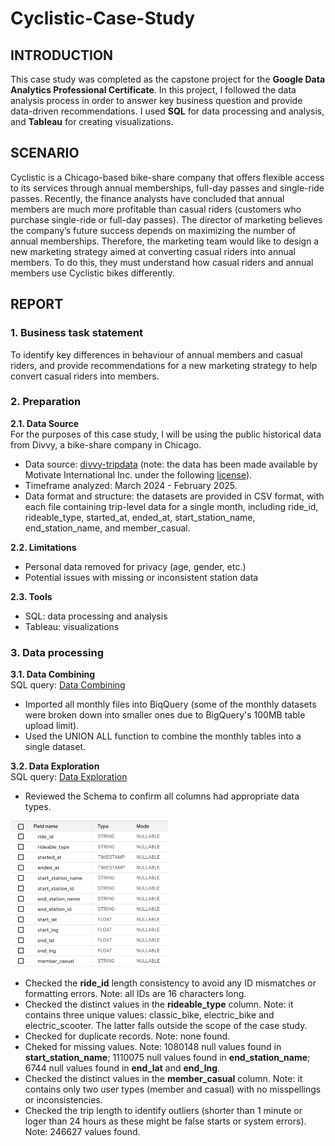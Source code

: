 # Cyclistic-Case-Study

## INTRODUCTION
This case study was completed as the capstone project for the **Google Data Analytics Professional Certificate**. In this project, I followed the data analysis process in order to answer key business question and provide data-driven recommendations. I used **SQL** for data processing and analysis, and **Tableau** for creating visualizations.

## SCENARIO
Cyclistic is a Chicago-based bike-share company that offers flexible access to its services through annual memberships, full-day passes and single-ride passes.
Recently, the finance analysts have concluded that annual members are much more profitable than casual riders (customers who purchase single-ride or full-day passes). The director of marketing believes the company’s future success depends on maximizing the number of annual memberships. Therefore, the marketing team would like to design a new marketing strategy aimed at converting casual riders into annual members. To do this, they must understand how casual riders and annual members use Cyclistic bikes differently.

## REPORT
### 1. Business task statement  
To identify key differences in behaviour of annual members and casual riders, and provide recommendations for a new marketing strategy to help convert casual riders into members.

### 2. Preparation

**2.1. Data Source**  
For the purposes of this case study, I will be using the public historical data from Divvy, a bike-share company in Chicago. 
* Data source: [divvy-tripdata](https://divvy-tripdata.s3.amazonaws.com/index.html)  (note: the data has been made available by Motivate International Inc. under the following [license](https://divvybikes.com/data-license-agreement)).
* Timeframe analyzed: March 2024 - February 2025.
* Data format and structure: the datasets are provided in CSV format, with each file containing trip-level data for a single month, including ride_id, rideable_type, started_at, ended_at, start_station_name, end_station_name, and member_casual. 

**2.2. Limitations**  
* Personal data removed for privacy (age, gender, etc.)
* Potential issues with missing or inconsistent station data

**2.3. Tools**  
* SQL: data processing and analysis
* Tableau: visualizations

### 3. Data processing

**3.1. Data Combining**  
SQL query: [Data Combining](https://github.com/svitlana-h/Cyclistic-Case-Study/blob/69e09d99da31622e97eb4824771bc3d957f9e68a/01.%20Data%20Combining.sql)  

* Imported all monthly files into BiqQuery (some of the monthly datasets were broken down into smaller ones due to BigQuery's 100MB table upload limit).
* Used the UNION ALL function to combine the monthly tables into a single dataset.

**3.2. Data Exploration**  
SQL query: [Data Exploration](https://github.com/svitlana-h/Cyclistic-Case-Study/blob/062ba742fbee0d337ddb8abeeb5634bfc065082f/02.%20Data%20Exploration.sql)  

* Reviewed the Schema to confirm all columns had appropriate data types.
<img src="https://github.com/svitlana-h/Cyclistic-Case-Study/blob/bb932dcb01038e442f99778c67776c663df58f35/Images/Data-Schema.png" alt="Data Schema" width="50%"/>

* Checked the **ride_id** length consistency to avoid any ID mismatches or formatting errors. Note: all IDs are 16 characters long.
* Checked the distinct values in the **rideable_type** column. Note: it contains three unique values: classic_bike, electric_bike and electric_scooter. The latter falls outside the scope of the case study.
* Checked for duplicate records. Note: none found.
* Cheked for missing values. Note: 1080148 null values found in **start_station_name**; 1110075 null values found in **end_station_name**; 6744 null values found in **end_lat** and **end_lng**.
* Checked the distinct values in the **member_casual** column. Note: it contains only two user types (member and casual) with no misspellings or inconsistencies.
* Checked the trip length to identify outliers (shorter than 1 minute or loger than 24 hours as these might be false starts or system errors). Note: 246627 values found.

